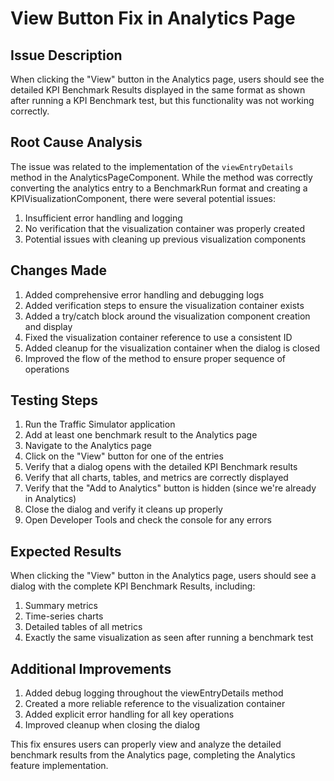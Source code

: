 # View Button Fix in Analytics Page

## Issue Description

When clicking the "View" button in the Analytics page, users should see the detailed KPI Benchmark Results displayed in the same format as shown after running a KPI Benchmark test, but this functionality was not working correctly.

## Root Cause Analysis

The issue was related to the implementation of the `viewEntryDetails` method in the AnalyticsPageComponent. While the method was correctly converting the analytics entry to a BenchmarkRun format and creating a KPIVisualizationComponent, there were several potential issues:

1. Insufficient error handling and logging
2. No verification that the visualization container was properly created
3. Potential issues with cleaning up previous visualization components

## Changes Made

1. Added comprehensive error handling and debugging logs
2. Added verification steps to ensure the visualization container exists
3. Added a try/catch block around the visualization component creation and display
4. Fixed the visualization container reference to use a consistent ID
5. Added cleanup for the visualization container when the dialog is closed
6. Improved the flow of the method to ensure proper sequence of operations

## Testing Steps

1. Run the Traffic Simulator application
2. Add at least one benchmark result to the Analytics page
3. Navigate to the Analytics page
4. Click on the "View" button for one of the entries
5. Verify that a dialog opens with the detailed KPI Benchmark results
6. Verify that all charts, tables, and metrics are correctly displayed
7. Verify that the "Add to Analytics" button is hidden (since we're already in Analytics)
8. Close the dialog and verify it cleans up properly
9. Open Developer Tools and check the console for any errors

## Expected Results

When clicking the "View" button in the Analytics page, users should see a dialog with the complete KPI Benchmark Results, including:

1. Summary metrics
2. Time-series charts
3. Detailed tables of all metrics
4. Exactly the same visualization as seen after running a benchmark test

## Additional Improvements

1. Added debug logging throughout the viewEntryDetails method
2. Created a more reliable reference to the visualization container
3. Added explicit error handling for all key operations
4. Improved cleanup when closing the dialog

This fix ensures users can properly view and analyze the detailed benchmark results from the Analytics page, completing the Analytics feature implementation.
